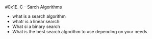  #0x1E. C - Sarch Algorithms 

- what is a search algorithm
- whatr is a linear search
- What si a binary search
- What is the best search algorithm to use depending on your needs
